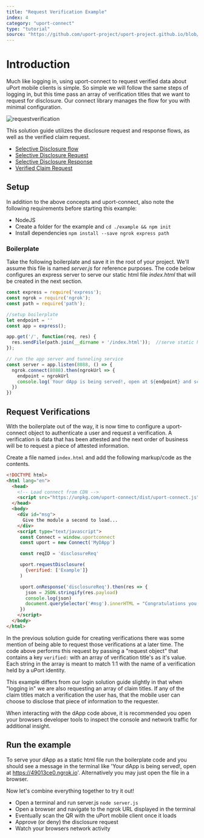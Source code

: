 ```yaml
---
title: "Request Verification Example"
index: 4
category: "uport-connect"
type: "tutorial"
source: "https://github.com/uport-project/uport-project.github.io/blob/develop/markdown/docs/connect/requestverification.md"
---
```


# Introduction

Much like logging in, using uport-connect to request verified data about uPort mobile clients is simple.  So simple we will follow the same steps of logging in, but this time pass an array of verification titles that we want to request for disclosure.  Our connect library manages the flow for you with minimal configuration.

![requestverification](https://plantuml-server.kkeisuke.app/svg/UDg5LKrpsZ0GlUTNx3YNzf2cwPGI68O96DEqatR8nqmF8OUrl80cjkHASaAQoN_loiPWQ4WvC9BUxjlLUoiuimwDAxBq000BfrMHnMHuO--boj5W1aONAX7QA39myd4B6khb19D4glakiY1Co8orSg5EjO73BvrMPpJS4tCj_n2Sd6wX8PyRdGwruQ0LoUUm4ms-R8Nzr8x-5sFfTq5A43ppCS306Fsu6mtmbI-Q3r7SpyiRx_PT1pHhHQCe78ytuFdkhMVbfmnWhLxliu9swuvE8yPhkA5oUJHXqwIGEIgtZxGPialUQAiHjbja89ms--Why0tYI3dfdlQbhz0tyaVeC4PB-nZM-1iS5t965rBjvNZXxrWl8RWcyq0cu6s-qGE2OgAD0mzAGJO0j3nBrQR1GohnBBmIrSn2S7vpCu5lof51uQHMPUeZnJmouq7O-LJN3LD9olcwwFM47pgMAMquWPS-xUZsC6gterRhhb_kkn0QGaU0a4WhKcqBGs3yd5itLSZPbboHCvwHjJXdNwTAB50fIc76bNATfdp8_8fV4AGqS_NGCVi4hGLKWCRW4-WPi3fo9WLA_ea0jYvb1IIl5jHimEcfMZK1DYVXKq2aA3D8s2w8dwhSxbHDLH3qX7Ua2uVjSJiQj_ezsIzoLlp3YcEqPdxtN3L0IHTkWsY9MPvISFVoldSi-xtZagSV19xscWNrQYDy_tN3EWgTK58TN5u1eLYmn_ErM7uCQf6F-Xjxkn0JgrRhL0PvBn-ywgMJurOu7FfVXigqChtonWgMxl9g6rejku1vRlJ3ke7jg4RzAxAvPYETtdZ8croAsZHcCLKlQ-Ckf7Mah4ygGu7VjE7iqdDJCbg2cT4PPFMilN9tGyv8AflSIYdxe7KN2JKb-MTMboizKksLxCLzdilUSTndLa6IsOMXXEsIc4wLLDnYXlwry5YXWqVsRAKH9GTd_2BuR-el2j8nQG00.svg)

This solution guide utilizes the disclosure request and response flows, as well as the verified claim request.

- [Selective Disclosure flow](/flows/selectivedisclosure)
- [Selective Disclosure Request](/messages/sharereq)
- [Selective Disclosure Response](/messages/shareresp)
- [Verified Claim Request](/messages/verificationreq)

## Setup

In addition to the above concepts and uport-connect, also note the following requirements before starting this example:

- NodeJS
- Create a folder for the example and `cd ./example && npm init` 
- Install dependencies `npm install --save ngrok express path`

### Boilerplate

Take the following boilerplate and save it in the root of your project.  We'll assume this file is named *server.js* for reference purposes.  The code below configures an express server to serve our static html file *index.html* that will be created in the next section.

```js
const express = require('express');
const ngrok = require('ngrok');
const path = require('path');

//setup boilerplate
let endpoint = ''
const app = express();

app.get('/', function(req, res) {
  res.sendFile(path.join(__dirname + '/index.html'));  //serve static html 
});

// run the app server and tunneling service
const server = app.listen(8088, () => {
  ngrok.connect(8088).then(ngrokUrl => {
    endpoint = ngrokUrl
    console.log(`Your dApp is being served!, open at ${endpoint} and scan the QR to login!`)
  })
})
```

## Request Verifications

With the boilerplate out of the way, it is now time to configure a uport-connect object to authenticate a user and request a verification.  A verification is data that has been attested and the next order of business will be to request a piece of attested information.

Create a file named `index.html` and add the following markup/code as the contents.

```html
<!DOCTYPE html>
<html lang="en">
  <head>
    <!-- Load connect from CDN -->
    <script src="https://unpkg.com/uport-connect/dist/uport-connect.js"></script>
  </head>
  <body>
    <div id="msg">
      Give the module a second to load...
    </div>
    <script type="text/javascript">
     const Connect = window.uportconnect
     const uport = new Connect('MyDApp')

     const reqID = 'disclosureReq'

     uport.requestDisclosure(
       {verified: ['Example']}
     )

     uport.onResponse('disclosureReq').then(res => {
       json = JSON.stringify(res.payload)
       console.log(json)
       document.querySelector('#msg').innerHTML = "Congratulations you are now `logged in`.  Here is the response:  " + json
     })
    </script>
  </body>
</html>

```
In the previous solution guide for creating verifications there was some mention of being able to request those verifications at a later time.  The code above performs this request by passing a "request object" that contains a key `verified:` with an array of verification title's as it's value.  Each string in the array is meant to match 1:1 with the name of a verification held by a uPort identity.

This example differs from our login solution guide slightly in that when "logging in" we are also requesting an array of claim titles.  If any of the claim titles match a verification the user has, that the mobile user can choose to disclose that piece of information to the requester.

When interacting with the dApp code above, it is recommended you open your browsers developer tools to inspect the console and network traffic for additional insight.

## Run the example

To serve your dApp as a static html file run the boilerplate code and you should see a message in the terminal like 'Your dApp is being served!, open at https://49013ce0.ngrok.io'.  Alternatively you may just open the file in a browser.

Now let's combine everything together to try it out!

- Open a terminal and run server.js `node server.js`
- Open a browser and navigate to the ngrok URL displayed in the terminal
- Eventually scan the QR with the uPort mobile client once it loads
- Approve (or deny) the disclosure request
- Watch your browsers network activity


